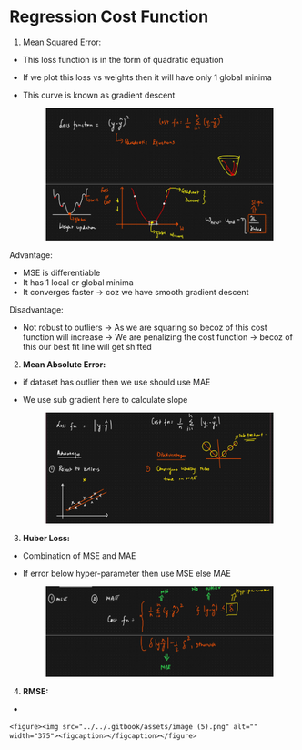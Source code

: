 # Regression Cost Function

1. Mean Squared Error:

* This loss function is in the form of quadratic equation
* If we plot this loss vs weights then it will have only 1 global minima
*   This curve is known as gradient descent

    <figure><img src="../../.gitbook/assets/image (1) (1).png" alt=""><figcaption></figcaption></figure>

Advantage:

* MSE is differentiable
* It has 1 local or global minima
* It converges faster -> coz we have smooth gradient descent

Disadvantage:

* Not robust to outliers -> As we are squaring so becoz of this cost function will increase -> We are penalizing the cost function -> becoz of this our best fit line will get shifted



2. **Mean Absolute Error:**

* if dataset has outlier then we use should use MAE
*   We use sub gradient here to calculate slope

    <figure><img src="../../.gitbook/assets/image (3).png" alt=""><figcaption></figcaption></figure>

3. **Huber Loss:**

* Combination of MSE and MAE
*   If error below hyper-parameter then use MSE else MAE

    <figure><img src="../../.gitbook/assets/image (4).png" alt=""><figcaption></figcaption></figure>

4. **RMSE:**

*

    <figure><img src="../../.gitbook/assets/image (5).png" alt="" width="375"><figcaption></figcaption></figure>
